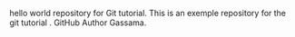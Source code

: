 hello world repository for Git tutorial.
This is an exemple repository for the git tutorial .
GitHub
Author Gassama.
